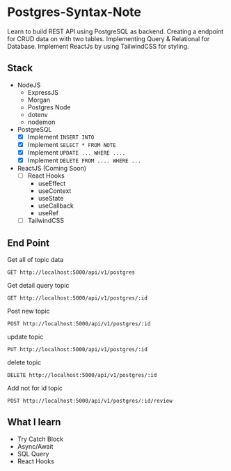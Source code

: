 # Postgres-Syntax-Note

Learn to build REST API using PostgreSQL as backend. Creating a endpoint for CRUD data on with two tables. Implementing Query & Relational for Database. Implement ReactJs by using TailwindCSS for styling.

## Stack

- NodeJS
  - ExpressJS
  - Morgan
  - Postgres Node
  - dotenv
  - nodemon
- PostgreSQL
  - [x] Implement `INSERT INTO`
  - [x] Implement `SELECT * FROM NOTE`
  - [x] Implement `UPDATE ... WHERE ....`
  - [x] Implement `DELETE FROM .... WHERE ...`
- ReactJS (Coming Soon)
  - [ ] React Hooks
    - useEffect
    - useContext
    - useState
    - useCallback
    - useRef
  - [ ] TailwindCSS

## End Point

Get all of topic data

```http
GET http://localhost:5000/api/v1/postgres

```

Get detail query topic

```http
GET http://localhost:5000/api/v1/postgres/:id

```

Post new topic

```http
POST http://localhost:5000/api/v1/postgres/:id

```

update topic

```http
PUT http://localhost:5000/api/v1/postgres/:id

```

delete topic

```http
DELETE http://localhost:5000/api/v1/postgres/:id

```

Add not for id topic

```http
POST http://localhost:5000/api/v1/postgres/:id/review

```

## What I learn

- Try Catch Block
- Async/Await
- SQL Query
- React Hooks
